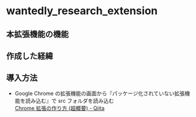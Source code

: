 # wantedly_research_extension

## 本拡張機能の機能

## 作成した経緯

## 導入方法

- Google Chrome の拡張機能の画面から『パッケージ化されていない拡張機能を読み込む』で src フォルダを読み込む  
  [Chrome 拡張の作り方 (超概要) - Qiita](https://qiita.com/RyBB/items/32b2a7b879f21b3edefc)
